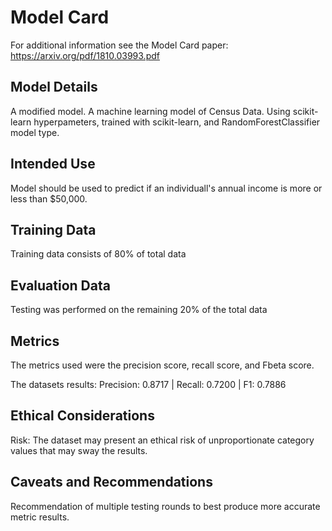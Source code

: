 # Model Card

For additional information see the Model Card paper: https://arxiv.org/pdf/1810.03993.pdf

## Model Details
A modified model. A machine learning model of Census Data. Using scikit-learn hyperpameters, trained with scikit-learn, and RandomForestClassifier model type.

## Intended Use
Model should be used to predict if an individuall's annual income is more or less than $50,000.

## Training Data
Training data consists of 80% of total data

## Evaluation Data
Testing was performed on the remaining 20% of the total data

## Metrics
The metrics used were the precision score, recall score, and Fbeta score.

The datasets results:
Precision: 0.8717 | Recall: 0.7200 | F1: 0.7886

## Ethical Considerations
Risk: The dataset may present an ethical risk of unproportionate category values that may sway the results. 

## Caveats and Recommendations
Recommendation of multiple testing rounds to best produce more accurate metric results.
